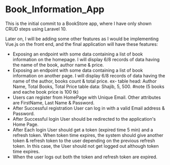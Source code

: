 # Book_Information_App
This is the initial commit to a BookStore app, where I have only shown CRUD steps using Laravel 10.

Later on, I will be adding some other features as I would be implementing Vue.js on the front end, and the final application will have these features:

- Exposing an endpoint with some data containing a list of book information on the homepage. I will display 6/8
records of data having the name of the book, author name & price.
- Exposing an endpoint with some data containing a list of book information on another page. I will display 6/8
records of data having the name of the author, books count & total price.
ex- table head: Author Name, Total Books, Total Price
table data: Shajib, 5, 500.
#note (5 books and eache book price is 100 tk)
- Users can register from HomePage with Unique Email. Other attributes are FirstName, Last Name & Password.
- After Successful registration User can log in with a valid Email address & Password.
- After Successful login User should be redirected to the application's Home Page.
- After Each login User should get a token (expired time 5 min) and a refresh token. When token time expires, the system should give another token & refresh token to the user depending on the previous refresh token. In this case, the User should not get logged out although token time expires.
- When the user logs out both the token and refresh token are expired.
